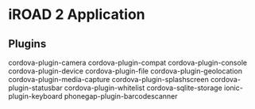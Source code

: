 # iROAD 2  Application

## Plugins
cordova-plugin-camera 
cordova-plugin-compat 
cordova-plugin-console 
cordova-plugin-device 
cordova-plugin-file 
cordova-plugin-geolocation 
cordova-plugin-media-capture 
cordova-plugin-splashscreen 
cordova-plugin-statusbar 
cordova-plugin-whitelist 
cordova-sqlite-storage 
ionic-plugin-keyboard 
phonegap-plugin-barcodescanner


